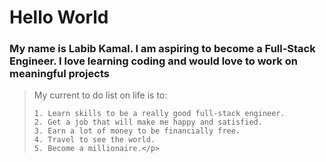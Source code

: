 # Hello World

### My name is Labib Kamal. I am aspiring to become a Full-Stack Engineer. I love learning coding and would love to work on meaningful projects

<blockquote>
<p>My current to do list on life is to:

    1. Learn skills to be a really good full-stack engineer.
    2. Get a job that will make me happy and satisfied.
    3. Earn a lot of money to be financially free.
    4. Travel to see the world.
    5. Become a millionaire.</p>
</blockquote>
